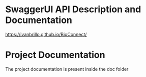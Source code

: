# SwaggerUI API Description and Documentation
https://ivanbrillo.github.io/BioConnect/

# Project Documentation
The project documentation is present inside the doc folder
